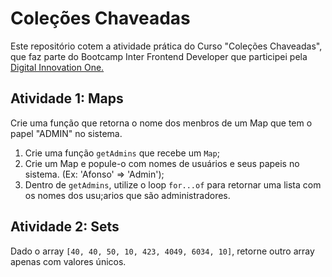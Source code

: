 # Coleções Chaveadas

Este repositório cotem a atividade prática do Curso "Coleções Chaveadas", que faz parte do Bootcamp Inter Frontend Developer que participei pela [Digital Innovation One.](https://web.dio.me/course/colecoes/learning/3886f993-22d5-4241-a764-65ea67d8eb68?back=/track/inter-frontend-developer)

## Atividade 1: Maps

Crie uma função que retorna o nome dos menbros de um Map que tem o papel "ADMIN" no sistema.
1. Crie uma função `getAdmins` que recebe um `Map`;
2. Crie um Map e popule-o com nomes de usuários e seus papeis no sistema. (Ex: 'Afonso' => 'Admin');
3. Dentro de `getAdmins`, utilize o loop `for...of` para retornar uma lista com os nomes dos usu;arios que são administradores.

## Atividade 2: Sets

Dado o array `[40, 40, 50, 10, 423, 4049, 6034, 10]`, retorne outro array apenas com valores únicos.